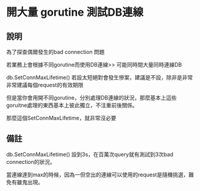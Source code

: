 開大量 gorutine 測試DB連線
===

## 說明
為了探查偶爾發生的bad connection 問題

若業務上會根據不同gorutine而使用DB連線>> 可能同時間大量同時連線DB

db.SetConnMaxLifetime() 若設太短絕對會發生慘案，建議是不設，除非是非常非常建議每個request的有效期限

但是當你會用開不同gorutine，分別處理DB連線的狀況，那麼基本上這些goruitne處理的東西基本上彼此獨立，不注重前後關係。

那麼這個SetConnMaxLifetime，就非常沒必要

## 備註
db.SetConnMaxLifetime() 設到3s，在百萬次query就有測試到3次bad connection的狀況。

當連線達到max的時候，因為一但空出的連線可以使用的request是隨機挑選，難免有雖鬼出現。
